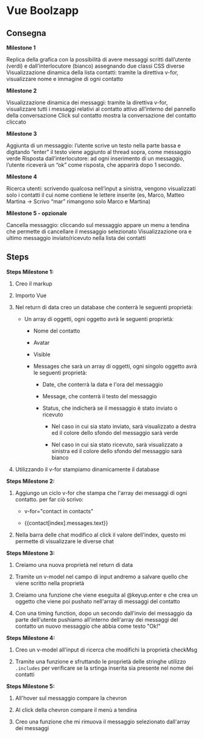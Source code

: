 # Vue Boolzapp

## Consegna

**Milestone 1**

Replica della grafica con la possibilità di avere messaggi scritti dall’utente (verdi) e dall’interlocutore (bianco) assegnando due classi CSS diverse
Visualizzazione dinamica della lista contatti: tramite la direttiva v-for, visualizzare nome e immagine di ogni contatto

**Milestone 2**

Visualizzazione dinamica dei messaggi: tramite la direttiva v-for, visualizzare tutti i messaggi relativi al contatto attivo all’interno del pannello della conversazione
Click sul contatto mostra la conversazione del contatto cliccato


**Milestone 3**

Aggiunta di un messaggio: l’utente scrive un testo nella parte bassa e digitando “enter” il testo viene aggiunto al thread sopra, come messaggio verde
Risposta dall’interlocutore: ad ogni inserimento di un messaggio, l’utente riceverà un “ok” come risposta, che apparirà dopo 1 secondo.

**Milestone 4**

Ricerca utenti: scrivendo qualcosa nell’input a sinistra, vengono visualizzati solo i contatti il cui nome contiene le lettere inserite (es, Marco, Matteo Martina -> Scrivo “mar” rimangono solo Marco e Martina)

**Milestone 5 - opzionale**

Cancella messaggio: cliccando sul messaggio appare un menu a tendina che permette di cancellare il messaggio selezionato
Visualizzazione ora e ultimo messaggio inviato/ricevuto nella lista dei contatti 

## Steps

**Steps Milestone 1:**

1. Creo il markup

2. Importo Vue

3. Nel return di data creo un database che conterrà le seguenti proprietà:

    - Un array di oggetti, ogni oggetto avrà le seguenti proprietà:

      - Nome del contatto

      - Avatar

      - Visible 

      - Messages che sarà un array di oggetti, ogni singolo oggetto avrà le seguenti proprietà:

        - Date, che conterrà la data e l'ora del messaggio

        - Message, che conterrà il testo del messaggio

        - Status, che indicherà se il messaggio è stato inviato o ricevuto

          - Nel caso in cui sia stato inviato, sarà visualizzato a destra ed il colore dello sfondo del messaggio sarà verde

          - Nel caso in cui sia stato ricevuto, sarà visualizzato a sinistra ed il colore dello sfondo del messaggio  sarà bianco

4. Utilizzando il v-for stampiamo dinamicamente il database

**Steps Milestone 2:**

1. Aggiungo un ciclo v-for che stampa che l'array dei messaggi di ogni contatto. per far ciò scrivo:

    - v-for="contact in contacts"

    - {{contact[index].messages.text}}

2. Nella barra delle chat modifico al click il valore dell'index, questo mi permette di visualizzare le diverse chat

**Steps Milestone 3:**

1. Creiamo una nuova proprietà nel return di data

2. Tramite un v-model nel campo di input andremo a salvare quello che viene scritto nella proprietà

3. Creiamo una funzione che viene eseguita al @keyup.enter e che crea un oggetto che viene poi pushato nell'array di messaggi del contatto

4. Con una timing function, dopo un secondo dall'invio del messaggio da parte dell'utente pushiamo all'interno dell'array dei messaggi del contatto un nuovo messaggio che abbia come testo "Ok!"

**Steps Milestone 4:**

1. Creo un v-model all'input di ricerca che modifichi la proprietà checkMsg 

2. Tramite una funzione e sfruttando le proprietà delle stringhe utilizzo `.includes` per verificare se la srtinga inserita sia presente nel nome dei contatti

**Steps Milestone 5:**

1. All'hover sul messaggio compare la chevron

2. Al click della chevron compare il menù a tendina

3. Creo una funzione che mi rimuova il messaggio selezionato dall'array dei messaggi